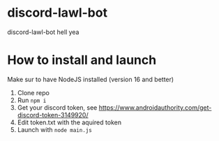 # discord-lawl-bot
discord-lawl-bot hell yea

# How to install and launch

Make sur to have NodeJS installed (version 16 and better)

1. Clone repo
2. Run `npm i`
3. Get your discord token, see https://www.androidauthority.com/get-discord-token-3149920/
4. Edit token.txt with the aquired token
5. Launch with `node main.js`